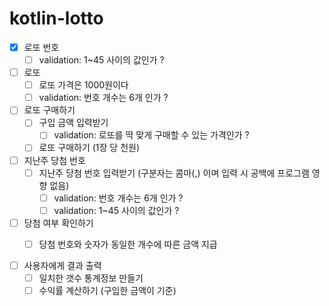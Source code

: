 # kotlin-lotto


- [X] 로또 번호  
  - [ ] validation: 1~45 사이의 값인가 ?  

- [ ] 로또
  - [ ] 로또 가격은 1000원이다
  - [ ] validation: 번호 개수는 6개 인가 ?  

- [ ] 로또 구매하기  
  - [ ] 구입 금액 입력받기  
    - [ ] validation: 로또를 딱 맞게 구매할 수 있는 가격인가 ?  
  - [ ] 로또 구매하기 (1장 당 천원)  

- [ ] 지난주 당첨 번호
  - [ ] 지난주 당첨 번호 입력받기 (구분자는 콤마(,) 이며 입력 시 공백에 프로그램 영향 없음)  
    - [ ] validation: 번호 개수는 6개 인가 ?  
    - [ ] validation: 1~45 사이의 값인가 ?  

- [ ] 당첨 여부 확인하기  
  - [ ] 당첨 번호와 숫자가 동일한 개수에 따른 금액 지급


- [ ] 사용자에게 결과 출력
  - [ ] 일치한 갯수 통계정보 만들기  
  - [ ] 수익률 계산하기 (구입한 금액이 기준)  
